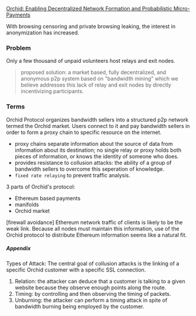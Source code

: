 [Orchid: Enabling Decentralized Network Formation and
Probabilistic Micro-Payments](https://orchidprotocol.com/whitepaper.pdf)

With browsing censoring and private browsing leaking, the interest in anonymization has increased.

### Problem

Only a few thousand of unpaid volunteers host relays and exit nodes.

> proposed solution: a market based, fully decentralized, and anonymous p2p system based on "bandwidth mining" which we believe addresses this lack of relay and exit nodes by directly incentivizing participants.

### Terms

Orchid Protocol organizes bandwidth sellers into a structured p2p network termed the Orchid market. Users connect to it and pay bandwidth sellers in order to form a proxy chain to specific resource on the internet.

* proxy chains separate information about the source of data from information about its destination; no single relay or proxy holds both pieces of information, or knows the identity of someone who does.
* provides resistance to collusion attacks: the ability of a group of bandwidth sellers to overcome this seperation of knowledge.
* `fixed rate relaying` to prevent traffic analysis.


3 parts of Orchid's protocol:

* Ethereum based payments
* manifolds
* Orchid market

[firewall avoidance] Ethereum network traffic of clients is likely to be the weak link. Because all nodes must maintain this information, use of the Orchid protocol to distribute Ethereum information seems like a natural fit.

##### Appendix

Types of Attack: The central goal of collusion attacks is the linking of a specific Orchid customer with a specific SSL connection.

1. Relation: the attacker can deduce that a customer is talking to a given website because they observe enough points along the route.
2. Timing: by controlling and then observing the timing of packets.
3. Unburning: the attacker can perform a timing attack in spite of bandwidth burning being employed by the customer.


